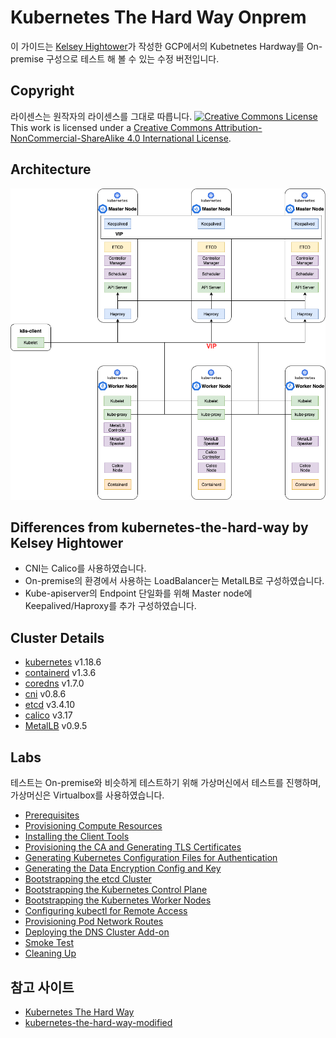 # Kubernetes The Hard Way Onprem

이 가이드는 [Kelsey Hightower](https://github.com/kelseyhightower/kubernetes-the-hard-way)가 작성한 GCP에서의 Kubetnetes Hardway를 On-premise 구성으로 테스트 해 볼 수 있는 수정 버전입니다.

## Copyright

라이센스는 원작자의 라이센스를 그대로 따릅니다.
<a rel="license" href="http://creativecommons.org/licenses/by-nc-sa/4.0/"><img alt="Creative Commons License" style="border-width:0" src="https://i.creativecommons.org/l/by-nc-sa/4.0/88x31.png" /></a><br />This work is licensed under a <a rel="license" href="http://creativecommons.org/licenses/by-nc-sa/4.0/">Creative Commons Attribution-NonCommercial-ShareAlike 4.0 International License</a>.

## Architecture

![architecture](docs/images/kubernetes_hardway.png "architecture")

## Differences from kubernetes-the-hard-way by Kelsey Hightower 

* CNI는 Calico를 사용하였습니다.
* On-premise의 환경에서 사용하는 LoadBalancer는 MetalLB로 구성하였습니다.
* Kube-apiserver의 Endpoint 단일화를 위해 Master node에 Keepalived/Haproxy를 추가 구성하였습니다.

## Cluster Details

* [kubernetes](https://github.com/kubernetes/kubernetes) v1.18.6
* [containerd](https://github.com/containerd/containerd) v1.3.6
* [coredns](https://github.com/coredns/coredns) v1.7.0
* [cni](https://github.com/containernetworking/cni) v0.8.6
* [etcd](https://github.com/coreos/etcd) v3.4.10
* [calico](https://github.com/projectcalico/calico) v3.17
* [MetalLB](https://metallb.universe.tf) v0.9.5

## Labs

테스트는 On-premise와 비슷하게 테스트하기 위해 가상머신에서 테스트를 진행하며, 가상머신은 Virtualbox를 사용하였습니다.

* [Prerequisites](docs/01-prerequisites.md)
* [Provisioning Compute Resources](docs/02-compute-resources.md)
* [Installing the Client Tools](docs/03-client-tools.md)
* [Provisioning the CA and Generating TLS Certificates](docs/04-certificate-authority.md)
* [Generating Kubernetes Configuration Files for Authentication](docs/05-kubernetes-configuration-files.md)
* [Generating the Data Encryption Config and Key](docs/06-data-encryption-keys.md)
* [Bootstrapping the etcd Cluster](docs/07-bootstrapping-etcd.md)
* [Bootstrapping the Kubernetes Control Plane](docs/08-bootstrapping-kubernetes-controllers.md)
* [Bootstrapping the Kubernetes Worker Nodes](docs/09-bootstrapping-kubernetes-workers.md)
* [Configuring kubectl for Remote Access](docs/10-configuring-kubectl.md)
* [Provisioning Pod Network Routes](docs/11-pod-network-routes.md)
* [Deploying the DNS Cluster Add-on](docs/12-dns-addon.md)
* [Smoke Test](docs/13-smoke-test.md)
* [Cleaning Up](docs/14-cleanup.md)


## 참고 사이트
* [Kubernetes The Hard Way](https://github.com/kelseyhightower/kubernetes-the-hard-way)
* [kubernetes-the-hard-way-modified](https://github.com/jmyung/kubernetes-the-hard-way-modified)